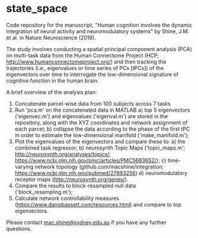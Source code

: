 # state_space

Code repository for the manuscript, "Human cognition involves the dynamic integration of neural activity and neuromodulatory systems" by Shine, J.M. et al. in Nature Neuroscience (2019).

The study involves conducting a spatial principal component analysis (PCA) on multi-task data from the Human Connectome Project (HCP; http://www.humanconnectomeproject.org/) and then tracking the trajectories (i.e., eigenvalues or time series of PCs [tPCs]) of the eigenvectors over time to interrogate the low-dimensional signature of cognitive function in the human brain.

A brief overview of the analysis plan:
1. Concatenate parcel-wise data from 100 subjects across 7 tasks
2. Run 'pca.m' on the concatenated data in MATLAB
  a) top 5 eigenvectors ('eigenvec.m') and eigenvalues ('eigenval.m') are stored in the repository, along with the XYZ coordinates and network assignment of each parcel;
  b) collapse the data according to the phase of the first tPC in order to estimate the low-dimensional manifold ('make_manifold.m');
3. Plot the eigenvalues of the eigenvectors and compare these to:
  a) the combined task regressor;
  b) neurosynth Topic Maps ('topic_maps.m'; http://neurosynth.org/analyses/topics/; https://www.ncbi.nlm.nih.gov/pmc/articles/PMC5683652/);
  c) time-varying network topology (github.com/macshine/integration; https://www.ncbi.nlm.nih.gov/pubmed/27693256)
  d) neuromodulatory receptor maps (http://neurosynth.org/genes/).
4. Compare the results to block-resampled null data ('block_resampling.m'); 
5. Calculate network controllability measures (https://www.danisbassett.com/resources.html) and compare to top eigenvectors.

Please contact mac.shine@sydney.edu.au if you have any further questions.
